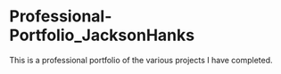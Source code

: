 # Professional-Portfolio_JacksonHanks
This is a professional portfolio of the various projects I have completed.
